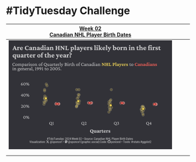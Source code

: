 # #TidyTuesday Challenge

<!-- table header, followed by pictures link -->

| [Week 02<br>Canadian NHL Player Birth Dates](https://github.com/poncest/tidytuesday/tree/main/2024/Week_02) |     |     |     |
|:----------------:|:-----------------:|:----------------:|:----------------:|
|                                     ![](Week_02/2024_02.png "Week 02")                                      |     |     |     |
|                                                                                                             |     |     |     |
|                                                                                                             |     |     |     |
